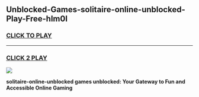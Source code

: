 
## Unblocked-Games-solitaire-online-unblocked-Play-Free-hlm0l
<h3>
<a href="https://premium76.site?title=solitaire-online-unblocked&ref=21A">CLICK TO PLAY</a></h3>
<hr>

<h3>
<a href="https://premium76.site?title=solitaire-online-unblocked&ref=21A">CLICK 2 PLAY</a>
  
</h3>

<a href="https://premium76.site?title=solitaire-online-unblocked&ref=21A"><img src="https://clearcache.store/games.png"></a>


**solitaire-online-unblocked games unblocked: Your Gateway to Fun and Accessible Online Gaming**

